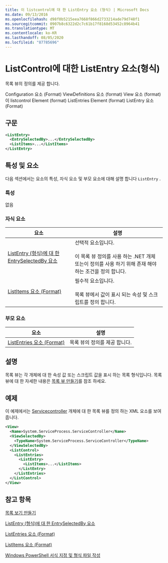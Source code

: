 ```yaml
---
title: 이 listcontrol에 대 한 ListEntry 요소 (형식) | Microsoft Docs
ms.date: 09/13/2016
ms.openlocfilehash: d98f0b5215eea7668f866d2733214ade79d748f1
ms.sourcegitcommit: 0907b8c6322d2c7c61b17f8168d53452c8964b41
ms.translationtype: MT
ms.contentlocale: ko-KR
ms.lasthandoff: 08/05/2020
ms.locfileid: "87785696"
---
```

# <a name="listentry-element-for-listcontrol-format"></a>ListControl에 대한 ListEntry 요소(형식)

목록 뷰의 정의를 제공 합니다.

Configuration 요소 (Format) ViewDefinitions 요소 (format) View 요소 (format)이 listcontrol Element (format) ListEntries Element (format) ListEntry 요소 (Format)

## <a name="syntax"></a>구문

```xml
<ListEntry>
  <EntrySelectedBy>...</EntrySelectedBy>
  <ListItems>...</ListItems>
</ListEntry>
```

## <a name="attributes-and-elements"></a>특성 및 요소

다음 섹션에서는 요소의 특성, 자식 요소 및 부모 요소에 대해 설명 합니다 `ListEntry` .

### <a name="attributes"></a>특성

없음

### <a name="child-elements"></a>자식 요소

|요소|설명|
|-------------|-----------------|
|[ListEntry (형식)에 대 한 EntrySelectedBy 요소](./entryselectedby-element-for-listentry-for-listcontrol-format.md)|선택적 요소입니다.<br /><br /> 이 목록 뷰 정의를 사용 하는 .NET 개체 또는이 정의를 사용 하기 위해 존재 해야 하는 조건을 정의 합니다.|
|[ListItems 요소 (Format)](./listitems-element-for-listentry-for-listcontrol-format.md)|필수적 요소입니다.<br /><br /> 목록 뷰에서 값이 표시 되는 속성 및 스크립트를 정의 합니다.|

### <a name="parent-elements"></a>부모 요소

|요소|설명|
|-------------|-----------------|
|[ListEntries 요소 (Format)](./listentries-element-for-listcontrol-format.md)|목록 뷰의 정의를 제공 합니다.|

## <a name="remarks"></a>설명

목록 뷰는 각 개체에 대 한 속성 값 또는 스크립트 값을 표시 하는 목록 형식입니다. 목록 뷰에 대 한 자세한 내용은 [목록 뷰 만들기](./creating-a-list-view.md)를 참조 하세요.

## <a name="example"></a>예제

이 예제에서는 [Servicecontroller](/dotnet/api/System.ServiceProcess.ServiceController) 개체에 대 한 목록 뷰를 정의 하는 XML 요소를 보여 줍니다.

```xml
<View>
  <Name>System.ServiceProcess.ServiceController</Name>
  <ViewSelectedBy>
    <TypeName>System.ServiceProcess.ServiceController</TypeName>
  </ViewSelectedBy>
  <ListControl>
    <ListEntries>
      <ListEntry>
        <ListItems>...</ListItems>
      </ListEntry>
    </ListEntries>
  </ListControl>
</View>
```

## <a name="see-also"></a>참고 항목

[목록 보기 만들기](./creating-a-list-view.md)

[ListEntry (형식)에 대 한 EntrySelectedBy 요소](./entryselectedby-element-for-listentry-for-listcontrol-format.md)

[ListEntries 요소 (Format)](./listentries-element-for-listcontrol-format.md)

[ListItems 요소 (Format)](./listitems-element-for-listentry-for-listcontrol-format.md)

[Windows PowerShell 서식 지정 및 형식 파일 작성](./writing-a-powershell-formatting-file.md)
